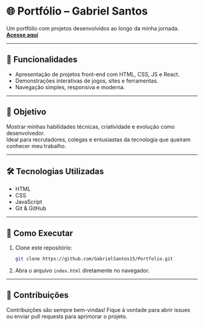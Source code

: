 # 🌐 Portfólio – Gabriel Santos

Um portfólio com projetos desenvolvidos ao longo da minha jornada.  
**[Acesse aqui](https://gabrielsantos15.github.io/Portfolio/)**

---

## 🚀 **Funcionalidades**  
- Apresentação de projetos front-end com HTML, CSS, JS e React.  
- Demonstrações interativas de jogos, sites e ferramentas.  
- Navegação simples, responsiva e moderna.  

---

## 🎯 **Objetivo**  
Mostrar minhas habilidades técnicas, criatividade e evolução como desenvolvedor.  
Ideal para recrutadores, colegas e entusiastas da tecnologia que queiram conhecer meu trabalho.

---

## 🛠️ **Tecnologias Utilizadas**  
- HTML  
- CSS  
- JavaScript  
- Git & GitHub  

---

## 🔧 **Como Executar**  
1. Clone este repositório:  
   ```bash
   git clone https://github.com/GabrielSantos15/Portfolio.git
2. Abra o arquivo `index.html` diretamente no navegador.  
---

## 🤝 **Contribuições**  
Contribuições são sempre bem-vindas! Fique à vontade para abrir issues ou enviar pull requests para aprimorar o projeto.  
